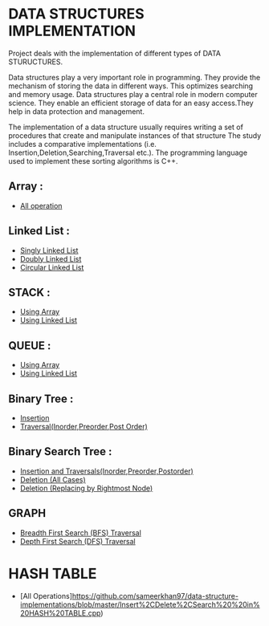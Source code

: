 # DATA STRUCTURES IMPLEMENTATION

Project deals with the implementation of different types of DATA STURUCTURES.

Data structures play a very important role in programming. They provide the mechanism of storing the data in different ways. This optimizes searching and memory usage. Data structures play a central role in modern computer science. They enable an efficient storage of data for an easy access.They help in data protection and management.

The implementation of a data structure usually requires writing a set of procedures that create and manipulate instances of that structure
The study includes a comparative implementations (i.e. Insertion,Deletion,Searching,Traversal etc.).
The programming language used to implement these sorting algorithms is C++. 
 
## Array : 
* [All operation](https://github.com/sameerkhan97/DATA-STRUCTURES-IMPLEMENTATIONS/blob/master/Array%20All%20Operations.cpp)

## Linked List :
* [Singly Linked List](https://github.com/sameerkhan97/data-structure-implementations/blob/master/Singly%20Linked%20list%20Traversal%2CInsertion%2CDeletion%2CReverse.cpp)
* [Doubly Linked List](https://github.com/sameerkhan97/data-structure-implementations/blob/master/Doubly%20Linked%20list%20Traversal%2CInsertion%2CDeletion%2CReverse.cpp)
* [Circular Linked List](https://github.com/sameerkhan97/data-structure-implementations/blob/master/Circular%20Linked%20list%20Traversal%2CInsertion%2CDeletion%2CReverse.cpp)

## STACK : 
* [Using Array](https://github.com/sameerkhan97/data-structure-implementations/blob/master/Stack%20using%20Arrary.cpp)
* [Using Linked List](https://github.com/sameerkhan97/data-structure-implementations/blob/master/Stack%20using%20Linked%20List.cpp)

## QUEUE :
* [Using Array](https://github.com/sameerkhan97/data-structure-implementations/blob/master/Queue%20Using%20Array.cpp)
* [Using Linked List](https://github.com/sameerkhan97/data-structure-implementations/blob/master/Queue%20Using%20LL.cpp)

## Binary Tree :
* [Insertion](https://github.com/sameerkhan97/data-structure-implementations/blob/master/Binary%20Tree%20Insertion.cpp)
* [Traversal(Inorder,Preorder,Post Order)](https://github.com/sameerkhan97/data-structure-implementations/blob/master/Binary%20Tree%20Insertion%2CInorder%2CPreorde%2CPostorder%20Traversal.cpp)

## Binary Search Tree :
* [Insertion and Traversals(Inorder,Preorder,Postorder)](https://github.com/sameerkhan97/data-structure-implementations/blob/master/Binary%20Search%20Tree%20Insertion%2CAll%20Order%20Traversal.cpp)
* [Deletion (All Cases)](https://github.com/sameerkhan97/data-structure-implementations/blob/master/Binary%20Search%20Tree%20deletion(all%20cases).cpp)
* [Deletion (Replacing by Rightmost Node)](https://github.com/sameerkhan97/data-structure-implementations/blob/master/Binary%20Search%20Tree%20Deletion(replacing%20by%20rightmost%20node).cpp)

## GRAPH
* [Breadth First Search (BFS) Traversal](https://github.com/sameerkhan97/data-structure-implementations/blob/master/GRAPH%20---BFS%20using%20adjency%20matrix.cpp)
* [Depth First Search (DFS) Traversal](https://github.com/sameerkhan97/data-structure-implementations/blob/master/GRAPH%20---DFS%20using%20adjency%20matrix.cpp)

# HASH TABLE
* [All Operations]https://github.com/sameerkhan97/data-structure-implementations/blob/master/Insert%2CDelete%2CSearch%20%20in%20HASH%20TABLE.cpp)
